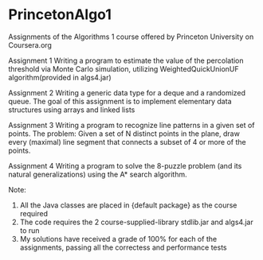 PrincetonAlgo1
==============

Assignments of the Algorithms 1 course offered by Princeton University on Coursera.org


Assignment 1
  Writing a program to estimate the value of the percolation threshold via Monte Carlo simulation, utilizing WeightedQuickUnionUF algorithm(provided in algs4.jar)
  
Assignment 2
  Writing a generic data type for a deque and a randomized queue. The goal of this assignment is to implement elementary data structures using arrays and linked lists
  
Assignment 3
  Writing a program to recognize line patterns in a given set of points.
  The problem: Given a set of N distinct points in the plane, draw every (maximal) line segment that connects a subset of 4 or more of the points.

Assignment 4
  Writing a program to solve the 8-puzzle problem (and its natural generalizations) using the A* search algorithm.
  
  
Note:
1. All the Java classes are placed in {default package} as the course required
2. The code requires the 2 course-supplied-library stdlib.jar and algs4.jar to run
3. My solutions have received a grade of 100% for each of the assignments, passing all the correctess and performance tests
